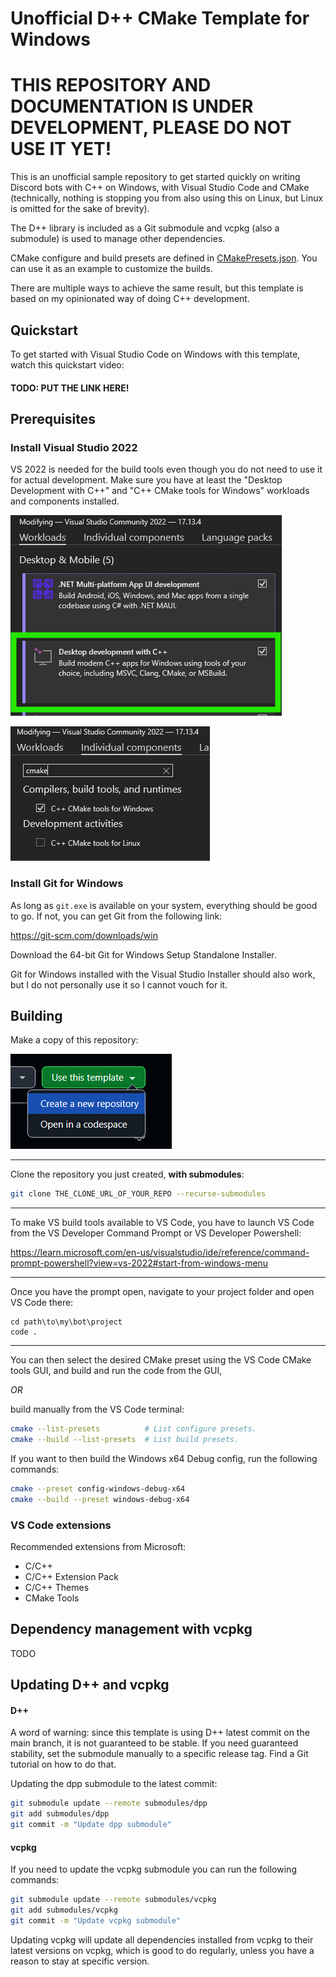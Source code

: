 # Unofficial D++ CMake Template for Windows

# **THIS REPOSITORY AND DOCUMENTATION IS UNDER DEVELOPMENT, PLEASE DO NOT USE IT YET!**

This is an unofficial sample repository to get started quickly on writing Discord bots
with C++ on Windows, with Visual Studio Code and CMake (technically, nothing is
stopping you from also using this on Linux, but Linux is omitted for
the sake of brevity).

The D++ library is included as a Git submodule and vcpkg (also a submodule)
is used to manage other dependencies.

CMake configure and build presets are defined in
[CMakePresets.json](./CMakePresets.json). You can use it as an example
to customize the builds.

There are multiple ways to achieve the same result, but this template is based
on my opinionated way of doing C++ development.

## Quickstart

To get started with Visual Studio Code on Windows with this template,
watch this quickstart video:

#### TODO: PUT THE LINK HERE!

## Prerequisites

### Install Visual Studio 2022

VS 2022 is needed for the build tools even though you do not need to use it for
actual development. Make sure you have at least the "Desktop Development with C++"
and "C++ CMake tools for Windows" workloads and components installed.

![VS2022 Desktop Development with C++ workload](./resources/vs_installer_desktop_cpp.png)

![VS2022 CMake tools for Windows component](./resources/vs_installer_cmake.png)

### Install Git for Windows

As long as ```git.exe``` is available on your system, everything should be good to go.
If not, you can get Git from the following link:

https://git-scm.com/downloads/win

Download the 64-bit Git for Windows Setup Standalone Installer.

Git for Windows installed with the Visual Studio Installer should also work,
but I do not personally use it so I cannot vouch for it.

## Building

Make a copy of this repository:

![GitHub template](./resources/github_use_template.png)

---

Clone the repository you just created, **with submodules**:
```sh
git clone THE_CLONE_URL_OF_YOUR_REPO --recurse-submodules
```

---

To make VS build tools available to VS Code, you have to launch VS Code from the
VS Developer Command Prompt or VS Developer Powershell:

https://learn.microsoft.com/en-us/visualstudio/ide/reference/command-prompt-powershell?view=vs-2022#start-from-windows-menu

---

Once you have the prompt open, navigate to your project folder and
open VS Code there:

```
cd path\to\my\bot\project
code .
```

---

You can then select the desired CMake preset using the VS Code CMake
tools GUI, and build and run the code from the GUI,

*OR*

build manually from the VS Code terminal:

```sh
cmake --list-presets          # List configure presets.
cmake --build --list-presets  # List build presets.
```

If you want to then build the Windows x64 Debug config,
run the following commands:
```sh
cmake --preset config-windows-debug-x64
cmake --build --preset windows-debug-x64
```

### VS Code extensions

Recommended extensions from Microsoft:
- C/C++
- C/C++ Extension Pack
- C/C++ Themes
- CMake Tools

## Dependency management with vcpkg

TODO

## Updating D++ and vcpkg

#### D++

A word of warning: since this template is using D++ latest
commit on the main branch, it is not guaranteed to be stable.
If you need guaranteed stability, set the submodule manually
to a specific release tag. Find a Git tutorial on how to do that.

Updating the dpp submodule to the latest commit:
```sh
git submodule update --remote submodules/dpp
git add submodules/dpp
git commit -m "Update dpp submodule"
```

#### vcpkg

If you need to update the vcpkg submodule you can run the following commands:
```sh
git submodule update --remote submodules/vcpkg
git add submodules/vcpkg
git commit -m "Update vcpkg submodule"
```

Updating vcpkg will update all dependencies installed from
vcpkg to their latest versions on vcpkg, which is good to do
regularly, unless you have a reason to stay at specific version.
